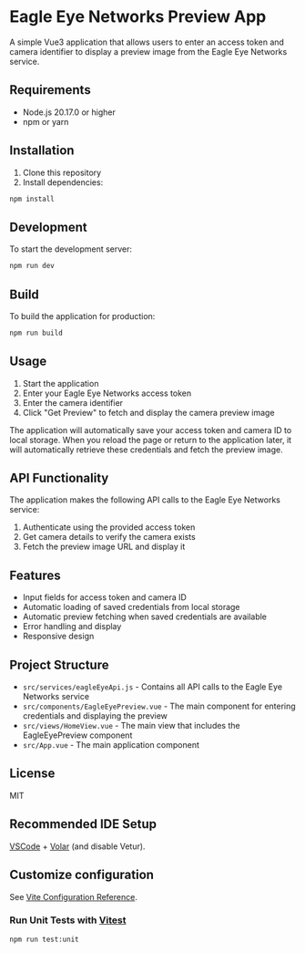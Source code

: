 # Eagle Eye Networks Preview App

A simple Vue3 application that allows users to enter an access token and camera identifier to display a preview image from the Eagle Eye Networks service.

## Requirements

- Node.js 20.17.0 or higher
- npm or yarn

## Installation

1. Clone this repository
2. Install dependencies:

```bash
npm install
```

## Development

To start the development server:

```bash
npm run dev
```

## Build

To build the application for production:

```bash
npm run build
```

## Usage

1. Start the application
2. Enter your Eagle Eye Networks access token
3. Enter the camera identifier
4. Click "Get Preview" to fetch and display the camera preview image

The application will automatically save your access token and camera ID to local storage. When you reload the page or return to the application later, it will automatically retrieve these credentials and fetch the preview image.

## API Functionality

The application makes the following API calls to the Eagle Eye Networks service:

1. Authenticate using the provided access token
2. Get camera details to verify the camera exists
3. Fetch the preview image URL and display it

## Features

- Input fields for access token and camera ID
- Automatic loading of saved credentials from local storage
- Automatic preview fetching when saved credentials are available
- Error handling and display
- Responsive design

## Project Structure

- `src/services/eagleEyeApi.js` - Contains all API calls to the Eagle Eye Networks service
- `src/components/EagleEyePreview.vue` - The main component for entering credentials and displaying the preview
- `src/views/HomeView.vue` - The main view that includes the EagleEyePreview component
- `src/App.vue` - The main application component

## License

MIT

## Recommended IDE Setup

[VSCode](https://code.visualstudio.com/) + [Volar](https://marketplace.visualstudio.com/items?itemName=Vue.volar) (and disable Vetur).

## Customize configuration

See [Vite Configuration Reference](https://vite.dev/config/).

### Run Unit Tests with [Vitest](https://vitest.dev/)

```sh
npm run test:unit
```